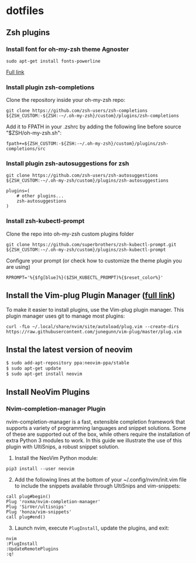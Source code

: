 # dotfiles


## Zsh plugins

### Install font for oh-my-zsh theme Agnoster

```
sudo apt-get install fonts-powerline
```

[Full link](https://github.com/agnoster/agnoster-zsh-theme)

### Install plugin zsh-completions


Clone the repository inside your oh-my-zsh repo:
```
git clone https://github.com/zsh-users/zsh-completions ${ZSH_CUSTOM:-${ZSH:-~/.oh-my-zsh}/custom}/plugins/zsh-completions
```

Add it to FPATH in your .zshrc by adding the following line before source "$ZSH/oh-my-zsh.sh":
```
fpath+=${ZSH_CUSTOM:-${ZSH:-~/.oh-my-zsh}/custom}/plugins/zsh-completions/src
```

### Install plugin zsh-autosuggestions for zsh

```
git clone https://github.com/zsh-users/zsh-autosuggestions ${ZSH_CUSTOM:-~/.oh-my-zsh/custom}/plugins/zsh-autosuggestions

plugins=( 
    # other plugins...
    zsh-autosuggestions
)
```

### Install zsh-kubectl-prompt

Clone the repo into oh-my-zsh custom plugins folder
```
git clone https://github.com/superbrothers/zsh-kubectl-prompt.git ${ZSH_CUSTOM:-~/.oh-my-zsh/custom}/plugins/zsh-kubectl-prompt
```

Configure your prompt (or check how to customize the theme plugin you are using)
```
RPROMPT='%{$fg[blue]%}($ZSH_KUBECTL_PROMPT)%{$reset_color%}'
```




## Install the Vim-plug Plugin Manager ([full link](https://www.linode.com/docs/guides/how-to-install-neovim-and-plugins-with-vim-plug/))

To make it easier to install plugins, use the Vim-plug plugin manager. This plugin manager uses git to manage most plugins:

`curl -fLo ~/.local/share/nvim/site/autoload/plug.vim --create-dirs https://raw.githubusercontent.com/junegunn/vim-plug/master/plug.vim`

## Instal the latest version of neovim

```sh
$ sudo add-apt-repository ppa:neovim-ppa/stable
$ sudo apt-get update
$ sudo apt-get install neovim
```

## Install NeoVim Plugins
### Nvim-completion-manager Plugin

nvim-completion-manager is a fast, extensible completion framework that supports a variety of programming languages and snippet solutions. Some of these are supported out of the box, while others require the installation of extra Python 3 modules to work. In this guide we illustrate the use of this plugin with UltiSnips, a robust snippet solution.

1. Install the NeoVim Python module:

`pip3 install --user neovim`

2. Add the following lines at the bottom of your ~/.config/nvim/init.vim file to include the snippets available through UltiSnips and vim-snippets:

```
call plug#begin()
Plug 'roxma/nvim-completion-manager'
Plug 'SirVer/ultisnips'
Plug 'honza/vim-snippets'
call plug#end()
```

3. Launch nvim, execute `PlugInstall`, update the plugins, and exit:

```
nvim
:PlugInstall
:UpdateRemotePlugins
:q!
```

